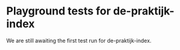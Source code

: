 # Playground tests for de-praktijk-index
We are still awaiting the first test run for de-praktijk-index.
